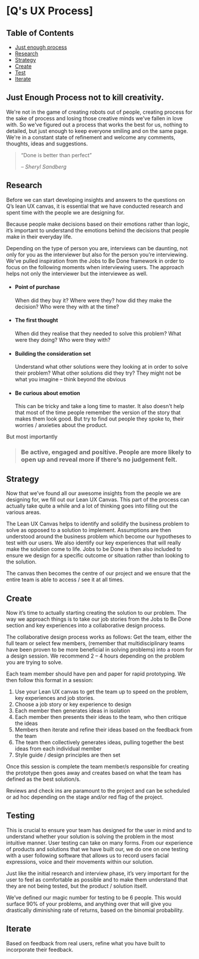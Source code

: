 # [Q's UX Process]

## Table of Contents

* [Just enough process](#just-enough-process-not-to-kill-creativity)
* [Research](#research)
* [Strategy](#strategy)
* [Create](#create)
* [Test](#test)
* [Iterate](#iterate)

## Just Enough Process not to kill creativity.

We're not in the game of creating robots out of people, creating process for the sake of process and losing those creative minds we've fallen in love with. So we've figured out a process that works the best for us, nothing to detailed, but just enough to keep everyone smiling and on the same page. We're in a constant state of refinement and welcome any comments, thoughts, ideas and suggestions. 

<blockquote>
    <p>“Done is better than perfect”</p>
    <cite>– Sheryl Sandberg</cite>
</blockquote>

## Research

Before we can start developing insights and answers to the questions on Q’s lean UX canvas, it is essential that we have conducted research and spent time with the people we are designing for. 

Because people make decisions based on their emotions rather than logic, it’s important to understand the emotions behind the decisions that people make in their everyday life. 

Depending on the type of person you are, interviews can be daunting, not only for you as the interviewer but also for the person you’re interviewing. We’ve pulled inspiration from the Jobs to Be Done framework in order to focus on the following moments when interviewing users. The approach helps not only the interviewer but the interviewee as well. 
- #### Point of purchase 
    When did they buy it? Where were they? how did they make the decision? Who were they with at the time?
- #### The first thought
    When did they realise that they needed to solve this problem? What were they doing? Who were they with?
- #### Building the consideration set
    Understand what other solutions were they looking at in order to solve their problem? What other solutions did they try? They might not be what you imagine – think beyond the obvious
- #### Be curious about emotion
    This can be tricky and take a long time to master. It also doesn't help that most of the time people remember the version of the story that makes them look good. But try to find out people they spoke to, their worries / anxieties about the product.

But most importantly
> ### Be active, engaged and positive. People are more likely to open up and reveal more if there’s no judgement felt.

## Strategy 

Now that we’ve found all our awesome insights from the people we are designing for, we fill out our Lean UX Canvas. This part of the process can actually take quite a while and a lot of thinking goes into filling out the various areas. 

The Lean UX Canvas helps to identify and solidify the business problem to solve as opposed to a solution to implement. Assumptions are then understood around the business problem which become our hypotheses to test with our users. We also identify our key experiences that will really make the solution come to life. Jobs to be Done is then also included to ensure we design for a specific outcome or situation rather than looking to the solution. 

The canvas then becomes the centre of our project and we ensure that the entire team is able to access / see it at all times. 

## Create

Now it’s time to actually starting creating the solution to our problem. The way we approach things is to take our job stories from the Jobs to Be Done section and key experiences into a collaborative design process. 

The collaborative design process works as follows:
Get the team, either the full team or select few members, (remember that multidisciplinary teams have been proven to be more beneficial in solving problems) into a room for a design session. We recommend 2 – 4 hours depending on the problem you are trying to solve.  

Each team member should have pen and paper for rapid prototyping.
We then follow this format in a session:
1.	Use your Lean UX canvas to get the team up to speed on the problem, key experiences and job stories. 
2.	Choose a job story or key experience to design
3.	Each member then generates ideas in isolation
4.	Each member then presents their ideas to the team, who then critique the ideas
5.	Members then iterate and refine their ideas based on the feedback from the team
6.	The team then collectively generates ideas, pulling together the best ideas from each individual member
7.	Style guide / design principles are then set

Once this session is complete the team member/s responsible for creating the prototype then goes away and creates based on what the team has defined as the best solution/s. 

Reviews and check ins are paramount to the project and can be scheduled or ad hoc depending on the stage and/or red flag of the project.

## Testing
This is crucial to ensure your team has designed for the user in mind and to understand whether your solution is solving the problem in the most intuitive manner. User testing can take on many forms. From our experience of products and solutions that we have built our, we do one on one testing with a user following software that allows us to record users facial expressions, voice and their movements within our solution. 

Just like the initial research and interview phase, it’s very important for the user to feel as comfortable as possible and to make them understand that they are not being tested, but the product / solution itself. 

We’ve defined our magic number for testing to be 6 people. This would surface 90% of your problems, and anything over that will give you drastically diminishing rate of returns, based on the binomial probability. 

## Iterate
Based on feedback from real users, refine what you have built to incorporate their feedback. 
